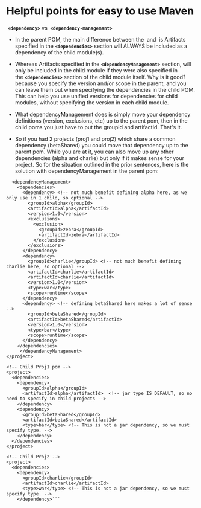 # Helpful points for easy to use Maven

 **`<dependency>`** vs  **`<dependency-managemant>`**

- In the parent POM, the main difference between the <dependencies> and <dependencyManagement> is 
Artifacts specified in the **`<dependencies>`** section will ALWAYS be included as a dependency of the child module(s).
  
- Whereas Artifacts specified in the **`<dependencyManagement>`** section, will only be included in the child module if
they were also specified in the **`<dependencies>`** section of the child module itself. Why is it good?
because you specify the version and/or scope in the parent, and you can leave them out when specifying the dependencies
in the child POM. This can help you use unified versions for dependencies for child modules, without specifying the version in each child module.

- What dependencyManagement does is simply move your dependency definitions (version, exclusions, etc) up to the parent pom, then in the child poms you just have to put the groupId and artifactId. That's it.

-  So if you had 2 projects (proj1 and proj2) which share a common dependency (betaShared) you could move that dependency up to the parent pom. While you are at it, you can also move up any other dependencies (alpha and charlie) but only if it makes sense for your project. So for the situation outlined in the prior sentences, here is the solution with dependencyManagement in the parent pom:


<!-- ParentProj pom -->
```<project>
  <dependencyManagement>
    <dependencies>
      <dependency> <!-- not much benefit defining alpha here, as we only use in 1 child, so optional -->
        <groupId>alpha</groupId>
        <artifactId>alpha</artifactId>
        <version>1.0</version>
        <exclusions>
          <exclusion>
            <groupId>zebra</groupId>
            <artifactId>zebra</artifactId>
          </exclusion>
        </exclusions>
      </dependency>
      <dependency>
        <groupId>charlie</groupId> <!-- not much benefit defining charlie here, so optional -->
        <artifactId>charlie</artifactId>
        <artifactId>charlie</artifactId>
        <version>1.0</version>
        <type>war</type>
        <scope>runtime</scope>
      </dependency>
      <dependency> <!-- defining betaShared here makes a lot of sense -->
        <groupId>betaShared</groupId>
        <artifactId>betaShared</artifactId>
        <version>1.0</version>
        <type>bar</type>
        <scope>runtime</scope>
      </dependency>
    </dependencies>
     </dependencyManagement>
</project>

<!-- Child Proj1 pom -->
<project>
  <dependencies>
    <dependency>
      <groupId>alpha</groupId>
      <artifactId>alpha</artifactId>  <!-- jar type IS DEFAULT, so no need to specify in child projects -->
    </dependency>
    <dependency>
      <groupId>betaShared</groupId>
      <artifactId>betaShared</artifactId>
      <type>bar</type> <!-- This is not a jar dependency, so we must specify type. -->
    </dependency>
  </dependencies>
</project>

<!-- Child Proj2 -->
<project>
  <dependencies>
    <dependency>
      <groupId>charlie</groupId>
      <artifactId>charlie</artifactId>
      <type>war</type> <!-- This is not a jar dependency, so we must specify type. -->
    </dependency>```
